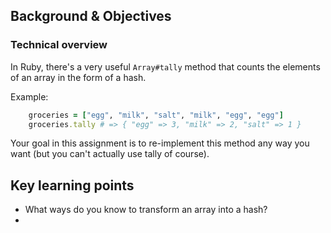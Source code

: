 ## Background & Objectives

### Technical overview

In Ruby, there's a very useful `Array#tally` method that counts the elements of an array in the form of a hash.

Example:

```ruby
	groceries = ["egg", "milk", "salt", "milk", "egg", "egg"]
	groceries.tally # => { "egg" => 3, "milk" => 2, "salt" => 1 }
```

Your goal in this assignment is to re-implement this method any way you want (but you can't actually use tally of course).

## Key learning points

- What ways do you know to transform an array into a hash?
- 